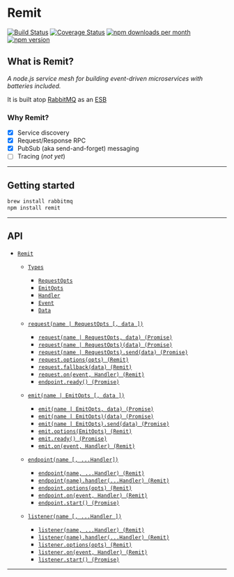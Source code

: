 # Remit

[![Build Status](https://travis-ci.org/jpwilliams/remit.svg?branch=master)](https://travis-ci.org/jpwilliams/remit) [![Coverage Status](https://coveralls.io/repos/github/jpwilliams/remit/badge.svg?branch=master)](https://coveralls.io/github/jpwilliams/remit?branch=v2) [![npm downloads per month](https://img.shields.io/npm/dm/remit.svg)](https://www.npmjs.com/package/remit) [![npm version](https://img.shields.io/npm/v/remit.svg)](https://www.npmjs.com/package/remit)

## What is Remit?

*A node.js service mesh for building event-driven microservices with batteries included.*

It is built atop [RabbitMQ](http://www.rabbitmq.com) as an [ESB](https://en.wikipedia.org/wiki/Enterprise_service_bus)

### Why Remit?
- [x] Service discovery
- [x] Request/Response RPC
- [x] PubSub (aka send-and-forget) messaging
- [ ] Tracing (_not yet_)

---

## Getting started
``` sh
brew install rabbitmq
npm install remit
```

---

## API

- [`Remit`](#)
  - [`Types`](#)
    - [`RequestOpts`](#)
    - [`EmitOpts`](#)
    - [`Handler`](#)
    - [`Event`](#)
    - [`Data`](#)

  - [`request(name | RequestOpts [, data ])`](#)
    - [`request(name | RequestOpts, data) (Promise)`](#)
    - [`request(name | RequestOpts)(data) (Promise)`](#)
    - [`request(name | RequestOpts).send(data) (Promise)`](#)
    - [`request.options(opts) (Remit)`](#)
    - [`request.fallback(data) (Remit)`](#)
    - [`request.on(event, Handler) (Remit)`](#)
    - [`endpoint.ready() (Promise)`](#)

  - [`emit(name | EmitOpts [, data ])`](#)
    - [`emit(name | EmitOpts, data) (Promise)`](#)
    - [`emit(name | EmitOpts)(data) (Promise)`](#)
    - [`emit(name | EmitOpts).send(data) (Promise)`](#)
    - [`emit.options(EmitOpts) (Remit)`](#)
    - [`emit.ready() (Promise)`](#)
    - [`emit.on(event, Handler) (Remit)`](#)

  - [`endpoint(name [, ...Handler])`](#)
    - [`endpoint(name, ...Handler) (Remit)`](#)
    - [`endpoint(name).handler(...Handler) (Remit)`](#)
    - [`endpoint.options(opts) (Remit)`](#)
    - [`endpoint.on(event, Handler) (Remit)`](#)
    - [`endpoint.start() (Promise)`](#)

  - [`listener(name [, ...Handler ])`](#)
    - [`listener(name, ...Handler) (Remit)`](#)
    - [`listener(name).handler(...Handler) (Remit)`](#)
    - [`listener.options(opts) (Remit)`](#)
    - [`listener.on(event, Handler) (Remit)`](#)
    - [`listener.start() (Promise)`](#)
---
